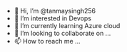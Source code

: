 - 👋 Hi, I’m @tanmaysingh256
- 👀 I’m interested in Devops
- 🌱 I’m currently learning Azure cloud
- 💞️ I’m looking to collaborate on ...
- 📫 How to reach me ...

<!---
tanmaysingh256/tanmaysingh256 is a ✨ special ✨ repository because its `README.md` (this file) appears on your GitHub profile.
You can click the Preview link to take a look at your changes.
--->
